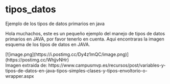 # tipos_datos
Ejemplo de los tipos de datos primarios en java

Hola muchachos, este es un pequeño ejemplo del manejo de  tipos de datos primarios en JAVA, por favor tenerlo en cuenta.
Aqui encontraras la imagen esquema de los tipos de datos en JAVA.
<div>
[![image.png](https://i.postimg.cc/Dy4z1mQC/image.png)](https://postimg.cc/WhjjvNHr)
</div>
Imagen extraida de: https://www.campusmvp.es/recursos/post/variables-y-tipos-de-datos-en-java-tipos-simples-clases-y-tipos-envoltorio-o-wrapper.aspx



